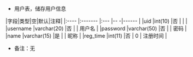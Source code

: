 
    
-  用户表，储存用户信息

|字段|类型|空|默认|注释|
|:----    |:-------    |:--- |-- -|------      |
|uid	  |int(10)     |否	|	 |	           |
|username |varchar(20) |否	|    |	 用户名	|
|password |varchar(50) |否   |    |	 密码		 |
|name     |varchar(15) |是   |    |    昵称     |
|reg_time |int(11)     |否   | 0  |   注册时间  |

- 备注：无



